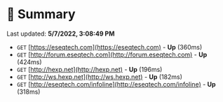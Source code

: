 # 📖 Summary
Last updated: **5/7/2022, 3:08:49 PM**

- `GET` [https://eseqtech.com](https://eseqtech.com) - **Up** (360ms)
- `GET` [http://forum.eseqtech.com](http://forum.eseqtech.com) - **Up** (424ms)
- `GET` [http://hexp.net](http://hexp.net) - **Up** (196ms)
- `GET` [http://ws.hexp.net](http://ws.hexp.net) - **Up** (182ms)
- `GET` [http://eseqtech.com/infoline](http://eseqtech.com/infoline) - **Up** (318ms)
